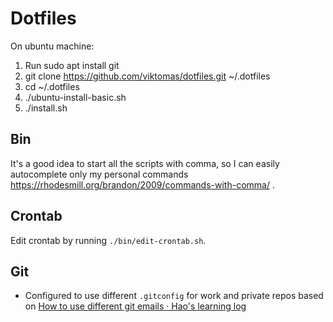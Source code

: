 # Dotfiles

On ubuntu machine:

1. Run sudo apt install git
1. git clone https://github.com/viktomas/dotfiles.git ~/.dotfiles
1. cd ~/.dotfiles
1. ./ubuntu-install-basic.sh
1. ./install.sh

## Bin

It's a good idea to start all the scripts with comma, so I can easily autocomplete only my personal commands https://rhodesmill.org/brandon/2009/commands-with-comma/ .

## Crontab

Edit crontab by running `./bin/edit-crontab.sh`.

## Git

- Configured to use different `.gitconfig` for work and private repos based on [How to use different git emails · Hao's learning log](https://blog.hao.dev/how-to-use-different-git-emails-for-personal-and-work-repositories-on-the-same-machine)


